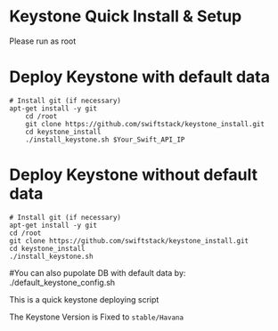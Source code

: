Keystone Quick Install & Setup
===============================

Please run as root

Deploy Keystone with default data
=====

    # Install git (if necessary)
    apt-get install -y git
        cd /root
        git clone https://github.com/swiftstack/keystone_install.git
        cd keystone_install
        ./install_keystone.sh $Your_Swift_API_IP


Deploy Keystone without default data
=====

    # Install git (if necessary)
    apt-get install -y git
	cd /root
	git clone https://github.com/swiftstack/keystone_install.git
	cd keystone_install
	./install_keystone.sh


#You can also pupolate DB with default data by:  
    ./default_keystone_config.sh


This is a quick keystone deploying script

The Keystone Version is Fixed to ``stable/Havana``
